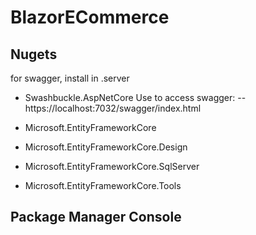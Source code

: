 # BlazorECommerce

## Nugets
for swagger, install in .server
- Swashbuckle.AspNetCore
Use to access swagger:
-- https://localhost:7032/swagger/index.html

- Microsoft.EntityFrameworkCore
- Microsoft.EntityFrameworkCore.Design
- Microsoft.EntityFrameworkCore.SqlServer
- Microsoft.EntityFrameworkCore.Tools

Package Manager Console
-
